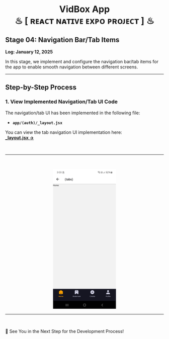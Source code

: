 <h1 align="center" >  VidBox App <br> ♨ [ ʀᴇᴀᴄᴛ ɴᴀᴛɪᴠᴇ ᴇxᴘᴏ ᴘʀᴏᴊᴇᴄᴛ ] ♨</h1>


## Stage 04: Navigation Bar/Tab Items  
**Log: January 12, 2025**


In this stage, we implement and configure the navigation bar/tab items for the app to enable smooth navigation between different screens.

---

## Step-by-Step Process  

### 1. View Implemented Navigation/Tab UI Code  
The navigation/tab UI has been implemented in the following file:  
- **`app/(auth)/_layout.jsx`**  

You can view the tab navigation UI implementation here:  
[**_layout.jsx →**](./app/(tabs)/_layout.jsx)  

<br/>

---

<br/>

<p align="center">
<img src="./_archive/screenshot_01.png" width=200>
</p>

---
<br/>

🚀 See You in the Next Step for the Development Process!  

